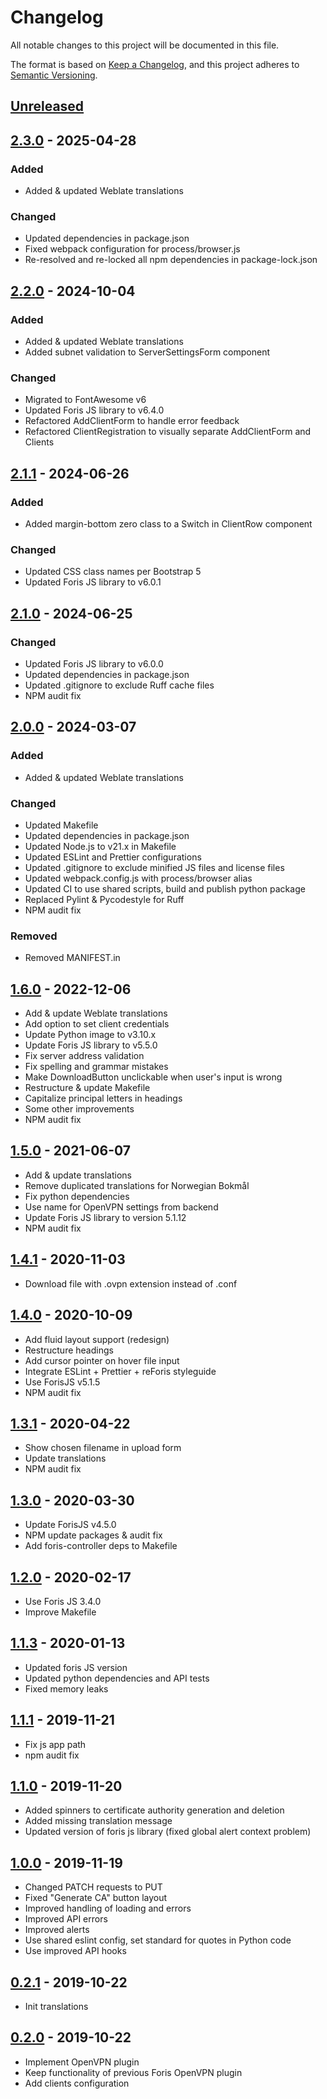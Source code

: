 # Changelog

All notable changes to this project will be documented in this file.

The format is based on [Keep a Changelog](https://keepachangelog.com/en/1.0.0/),
and this project adheres to
[Semantic Versioning](https://semver.org/spec/v2.0.0.html).

## [Unreleased]

## [2.3.0] - 2025-04-28

### Added

- Added & updated Weblate translations

### Changed

- Updated dependencies in package.json
- Fixed webpack configuration for process/browser.js
- Re-resolved and re-locked all npm dependencies in package-lock.json

## [2.2.0] - 2024-10-04

### Added

- Added & updated Weblate translations
- Added subnet validation to ServerSettingsForm component

### Changed

- Migrated to FontAwesome v6
- Updated Foris JS library to v6.4.0
- Refactored AddClientForm to handle error feedback
- Refactored ClientRegistration to visually separate AddClientForm and Clients

## [2.1.1] - 2024-06-26

### Added

- Added margin-bottom zero class to a Switch in ClientRow component

### Changed

- Updated CSS class names per Bootstrap 5
- Updated Foris JS library to v6.0.1

## [2.1.0] - 2024-06-25

### Changed

- Updated Foris JS library to v6.0.0
- Updated dependencies in package.json
- Updated .gitignore to exclude Ruff cache files
- NPM audit fix

## [2.0.0] - 2024-03-07

### Added

- Added & updated Weblate translations

### Changed

- Updated Makefile
- Updated dependencies in package.json
- Updated Node.js to v21.x in Makefile
- Updated ESLint and Prettier configurations
- Updated .gitignore to exclude minified JS files and license files
- Updated webpack.config.js with process/browser alias
- Updated CI to use shared scripts, build and publish python package
- Replaced Pylint & Pycodestyle for Ruff
- NPM audit fix

### Removed

- Removed MANIFEST.in

## [1.6.0] - 2022-12-06

- Add & update Weblate translations
- Add option to set client credentials
- Update Python image to v3.10.x
- Update Foris JS library to v5.5.0
- Fix server address validation
- Fix spelling and grammar mistakes
- Make DownloadButton unclickable when user's input is wrong
- Restructure & update Makefile
- Capitalize principal letters in headings
- Some other improvements
- NPM audit fix

## [1.5.0] - 2021-06-07

- Add & update translations
- Remove duplicated translations for Norwegian Bokmål
- Fix python dependencies
- Use name for OpenVPN settings from backend
- Update Foris JS library to version 5.1.12
- NPM audit fix

## [1.4.1] - 2020-11-03

- Download file with .ovpn extension instead of .conf

## [1.4.0] - 2020-10-09

- Add fluid layout support (redesign)
- Restructure headings
- Add cursor pointer on hover file input
- Integrate ESLint + Prettier + reForis styleguide
- Use ForisJS v5.1.5
- NPM audit fix

## [1.3.1] - 2020-04-22

- Show chosen filename in upload form
- Update translations
- NPM audit fix

## [1.3.0] - 2020-03-30

- Update ForisJS v4.5.0
- NPM update packages & audit fix
- Add foris-controller deps to Makefile

## [1.2.0] - 2020-02-17

- Use Foris JS 3.4.0
- Improve Makefile

## [1.1.3] - 2020-01-13

- Updated foris JS version
- Updated python dependencies and API tests
- Fixed memory leaks

## [1.1.1] - 2019-11-21

- Fix js app path
- npm audit fix

## [1.1.0] - 2019-11-20

- Added spinners to certificate authority generation and deletion
- Added missing translation message
- Updated version of foris js library (fixed global alert context problem)

## [1.0.0] - 2019-11-19

- Changed PATCH requests to PUT
- Fixed "Generate CA" button layout
- Improved handling of loading and errors
- Improved API errors
- Improved alerts
- Use shared eslint config, set standard for quotes in Python code
- Use improved API hooks

## [0.2.1] - 2019-10-22

- Init translations

## [0.2.0] - 2019-10-22

- Implement OpenVPN plugin
- Keep functionality of previous Foris OpenVPN plugin
- Add clients configuration

[unreleased]: https://gitlab.nic.cz/turris/reforis/reforis-openvpn/-/compare/v2.3.0...master
[2.3.0]: https://gitlab.nic.cz/turris/reforis/reforis-openvpn/-/compare/v2.2.0...v2.3.0
[2.2.0]: https://gitlab.nic.cz/turris/reforis/reforis-openvpn/-/compare/v2.1.1...v2.2.0
[2.1.1]: https://gitlab.nic.cz/turris/reforis/reforis-openvpn/-/compare/v2.1.0...v2.1.1
[2.1.0]: https://gitlab.nic.cz/turris/reforis/reforis-openvpn/-/compare/v2.0.0...v2.1.0
[2.0.0]: https://gitlab.nic.cz/turris/reforis/reforis-openvpn/-/compare/v1.6.0...v2.0.0
[1.6.0]: https://gitlab.nic.cz/turris/reforis/reforis-openvpn/-/compare/v1.5.0...v1.6.0
[1.5.0]: https://gitlab.nic.cz/turris/reforis/reforis-openvpn/-/compare/v1.4.1...v1.5.0
[1.4.1]: https://gitlab.nic.cz/turris/reforis/reforis-openvpn/-/compare/v1.4.0...v1.4.1
[1.4.0]: https://gitlab.nic.cz/turris/reforis/reforis-openvpn/-/compare/v1.3.1...v1.4.0
[1.3.1]: https://gitlab.nic.cz/turris/reforis/reforis-openvpn/-/compare/v1.3.0...v1.3.1
[1.3.0]: https://gitlab.nic.cz/turris/reforis/reforis-openvpn/-/compare/v1.2.0...v1.3.0
[1.2.0]: https://gitlab.nic.cz/turris/reforis/reforis-openvpn/-/compare/v1.1.3...v1.2.0
[1.1.3]: https://gitlab.nic.cz/turris/reforis/reforis-openvpn/-/compare/v1.1.1...v1.1.3
[1.1.1]: https://gitlab.nic.cz/turris/reforis/reforis-openvpn/-/compare/v1.1.0...v1.1.1
[1.1.0]: https://gitlab.nic.cz/turris/reforis/reforis-openvpn/-/compare/v1.0.0...v1.1.0
[1.0.0]: https://gitlab.nic.cz/turris/reforis/reforis-openvpn/-/compare/v0.2.1...v1.0.0
[0.2.1]: https://gitlab.nic.cz/turris/reforis/reforis-openvpn/-/compare/v0.2.0...v0.2.1
[0.2.0]: https://gitlab.nic.cz/turris/reforis/reforis-openvpn/-/tags/v0.2.0
